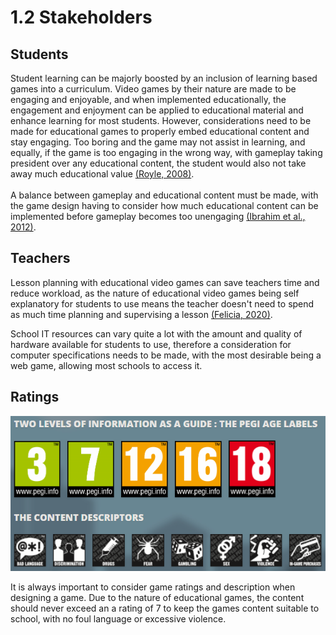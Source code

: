 # 1.2 Stakeholders

## Students

Student learning can be majorly boosted by an inclusion of learning based games into a curriculum. Video games by their nature are made to be engaging and enjoyable, and when implemented educationally, the engagement and enjoyment can be applied to educational material and enhance learning for most students. However, considerations need to be made for educational games to properly embed educational content and stay engaging. Too boring and the game may not assist in learning, and equally, if the game is too engaging in the wrong way, with gameplay taking president over any educational content, the student would also not take away much educational value [(Royle, 2008)](../analysis/references.md).\
\
A balance between gameplay and educational content must be made, with the game design having to consider how much educational content can be implemented before gameplay becomes too unengaging [(Ibrahim et al., 2012)](../analysis/references.md).

## Teachers

Lesson planning with educational video games can save teachers time and reduce workload, as the nature of educational video games being self explanatory for students to use means the teacher doesn't need to spend as much time planning and supervising a lesson [(Felicia, 2020)](../analysis/references.md).

School IT resources can vary quite a lot with the amount and quality of hardware available for students to use, therefore a consideration for computer specifications needs to be made, with the most desirable being a web game, allowing most schools to access it.

## Ratings

![(Pan European Game Information, 2017)](<../.gitbook/assets/image (1) (1).png>)

It is always important to consider game ratings and description when designing a game. Due to the nature of educational games, the content should never exceed an a rating of 7 to keep the games content suitable to school, with no foul language or excessive violence.

